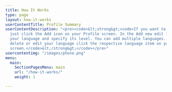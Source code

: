 ```yaml
---
title: How It Works
type: page
layout: how-it-works
userContentTitle: Profile Summary
userContentDescription: "<pre><code>&lt;strong&gt;<code>If you want to add a new language
  just click the Add icon on your Profile screen. In the Add new edit form, enter
  your language and specify its level. You can add multiple languages. In order to
  delete or edit your language click the respective language item on your Profile
  screen.</code>&lt;/strong&gt;</code></pre>"
usercontentimg: "/images/phone.png"
menu:
  main:
    SectionPagesMenu: main
    url: "/how-it-works/"
    weight: 1

---
```

